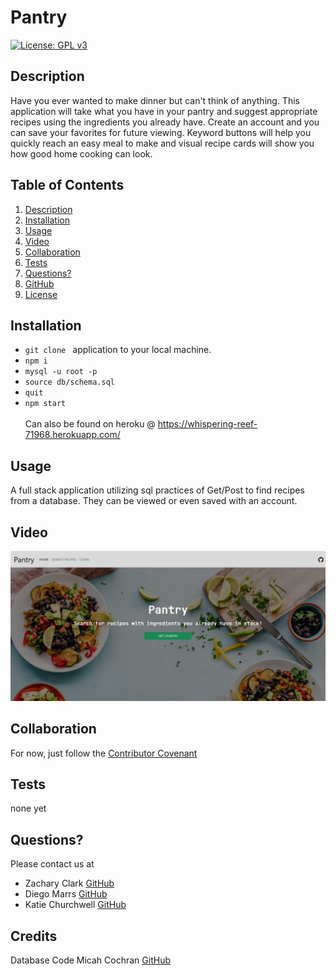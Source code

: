 # Pantry
  [![License: GPL v3](https://img.shields.io/badge/License-GPLv3-blue.svg)](https://www.gnu.org/licenses/gpl-3.0)

  ## Description
  
 Have you ever wanted to make dinner but can't think of anything. This application will take what you have in your pantry and suggest appropriate recipes using the ingredients you already have. Create an account and you can save your favorites for future viewing. Keyword buttons will help you quickly reach an easy meal to make and visual recipe cards will show you how good home cooking can look.

  ## Table of Contents
  
  1) [Description](#description)
  2) [Installation](#installation)
  3) [Usage](#usage)
  4) [Video](#video)
  5) [Collaboration](#collaboration)
  6) [Tests](#tests)
  7) [Questions?](#questions?)
  8) [GitHub](#gitHub)
  9) [License](#license)

  ## Installation
  
  - `git clone ` application to your local machine.
  - `npm i `
  - `mysql -u root -p`
  - `source db/schema.sql`
  - `quit`
  - `npm start`  <br><br>
  Can also be found on heroku @ https://whispering-reef-71968.herokuapp.com/

  ## Usage
  
  A full stack application utilizing sql practices of Get/Post to find recipes from a database. They can be viewed or even saved with an account.

  ## Video
  
[![landing page](./public/img/screenshotHomepage.png)](_______ "Demo Video")



  ## Collaboration
  
  For now, just follow the [Contributor Covenant](https://www.contributor-covenant.org/)

  ## Tests
  
  none yet

  ## Questions?
  
  Please contact us at
  - Zachary Clark [GitHub](https://github.com/zaclark369)
  - Diego Marrs [GitHub](https://github.com/StaticCloud)
  - Katie Churchwell [GitHub](https://github.com/katiechurchwell)
  
  ## Credits
  
  Database Code
  Micah Cochran [GitHub](https://github.com/micahcochran/json-cookbook/blob/main/cookbook-100.json)
  
